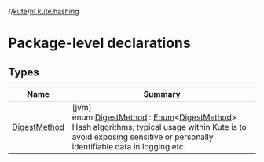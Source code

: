 //[kute](../../index.md)/[nl.kute.hashing](index.md)

# Package-level declarations

## Types

| Name | Summary |
|---|---|
| [DigestMethod](-digest-method/index.md) | [jvm]<br>enum [DigestMethod](-digest-method/index.md) : [Enum](https://kotlinlang.org/api/latest/jvm/stdlib/kotlin/-enum/index.html)&lt;[DigestMethod](-digest-method/index.md)&gt; <br>Hash algorithms; typical usage within Kute is to avoid exposing sensitive or personally identifiable data in logging etc. |
